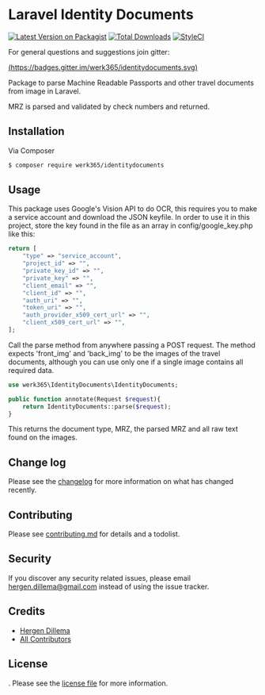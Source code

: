 # Laravel Identity Documents

[![Latest Version on Packagist][ico-version]][link-packagist]
[![Total Downloads][ico-downloads]][link-downloads]
[![StyleCI][ico-styleci]][link-styleci]

For general questions and suggestions join gitter:

[(https://badges.gitter.im/werk365/identitydocuments.svg)](https://gitter.im/werk365/identitydocuments?utm_source=badge&utm_medium=badge&utm_campaign=pr-badge&utm_content=badge)

Package to parse Machine Readable Passports and other travel documents from image in Laravel.

MRZ is parsed and validated by check numbers and returned.

## Installation

Via Composer

``` bash
$ composer require werk365/identitydocuments
```

## Usage
This package uses Google's Vision API to do OCR, this requires you to make a service account and download the JSON keyfile. In order to use it in this project, store the key found in the file as an array in config/google_key.php like this:
```php
return [
    "type" => "service_account",
    "project_id" => "",
    "private_key_id" => "",
    "private_key" => "",
    "client_email" => "",
    "client_id" => "",
    "auth_uri" => "",
    "token_uri" => "",
    "auth_provider_x509_cert_url" => "",
    "client_x509_cert_url" => "",
];
```

Call the parse method from anywhere passing a POST request. The method expects 'front_img' and 'back_img' to be the images of the travel documents, although you can use only one if a single image contains all required data.
```php
use werk365\IdentityDocuments\IdentityDocuments;

public function annotate(Request $request){
    return IdentityDocuments::parse($request);
}
```

This returns the document type, MRZ, the parsed MRZ and all raw text found on the images.

## Change log

Please see the [changelog](changelog.md) for more information on what has changed recently.

## Contributing

Please see [contributing.md](contributing.md) for details and a todolist.

## Security

If you discover any security related issues, please email <hergen.dillema@gmail.com> instead of using the issue tracker.

## Credits

- [Hergen Dillema][link-author]
- [All Contributors][link-contributors]

## License

. Please see the [license file](license.md) for more information.

[ico-version]: https://img.shields.io/packagist/v/werk365/identitydocuments.svg?style=flat-square
[ico-downloads]: https://img.shields.io/packagist/dt/werk365/identitydocuments.svg?style=flat-square
[ico-travis]: https://img.shields.io/travis/werk365/identitydocuments/master.svg?style=flat-square
[ico-styleci]: https://styleci.io/repos/281089912/shield

[link-packagist]: https://packagist.org/packages/werk365/identitydocuments
[link-downloads]: https://packagist.org/packages/werk365/identitydocuments
[link-travis]: https://travis-ci.org/werk365/identitydocuments
[link-styleci]: https://styleci.io/repos/281089912
[link-author]: https://github.com/HergenD
[link-contributors]: ../../contributors
